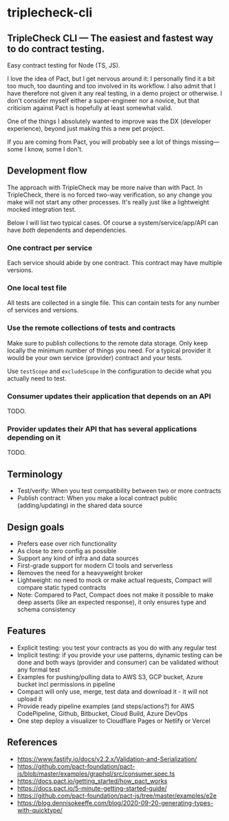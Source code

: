 # triplecheck-cli

## TripleCheck CLI — The easiest and fastest way to do contract testing.

Easy contract testing for Node (TS, JS).

I love the idea of Pact, but I get nervous around it: I personally find it a bit too much, too daunting and too involved in its workflow. I also admit that I have therefore not given it any real testing, in a demo project or otherwise. I don't consider myself either a super-engineer nor a novice, but that criticism against Pact is hopefully at least somewhat valid.

One of the things I absolutely wanted to improve was the DX (developer experience), beyond just making this a new pet project.

If you are coming from Pact, you will probably see a lot of things missing—some I know, some I don't.

## Development flow

The approach with TripleCheck may be more naive than with Pact. In TripleCheck, there is no forced two-way verification, so any change you make will not start any other processes. It's really just like a lightweight mocked integration test.

Below I will list two typical cases. Of course a system/service/app/API can have _both_ dependents and dependencies.

### One contract per service

Each service should abide by one contract. This contract may have multiple versions.

### One local test file

All tests are collected in a single file. This can contain tests for any number of services and versions.

### Use the remote collections of tests and contracts

Make sure to publish collections to the remote data storage. Only keep locally the minimum number of things you need. For a typical provider it would be your own service (provider) contract and your tests.

Use `testScope` and `excludeScope` in the configuration to decide what you actually need to test.

### Consumer updates their application that depends on an API

TODO.

### Provider updates their API that has several applications depending on it

TODO.

## Terminology

- Test/verify: When you test compatibility between two or more contracts
- Publish contract: When you make a local contract public (adding/updating) in the shared data source

## Design goals

- Prefers ease over rich functionality
- As close to zero config as possible
- Support any kind of infra and data sources
- First-grade support for modern CI tools and serverless
- Removes the need for a heavyweight broker
- Lightweight: no need to mock or make actual requests, Compact will compare static typed contracts
- Note: Compared to Pact, Compact does not make it possible to make deep asserts (like an expected response), it only ensures type and schema consistency

## Features

- Explicit testing: you test your contracts as you do with any regular test
- Implicit testing: if you provide your use patterns, dynamic testing can be done and both ways (provider and consumer) can be validated without any formal test
- Examples for pushing/pulling data to AWS S3, GCP bucket, Azure bucket incl permissions in pipeline
- Compact will only use, merge, test data and download it - it will not upload it
- Provide ready pipeline examples (and steps/actions?) for AWS CodePipeline, Github, Bitbucket, Cloud Build, Azure DevOps
- One step deploy a visualizer to Cloudflare Pages or Netlify or Vercel

## References

- https://www.fastify.io/docs/v2.2.x/Validation-and-Serialization/
- https://github.com/pact-foundation/pact-js/blob/master/examples/graphql/src/consumer.spec.ts
- https://docs.pact.io/getting_started/how_pact_works
- https://docs.pact.io/5-minute-getting-started-guide/
- https://github.com/pact-foundation/pact-js/tree/master/examples/e2e
- https://blog.dennisokeeffe.com/blog/2020-09-20-generating-types-with-quicktype/
